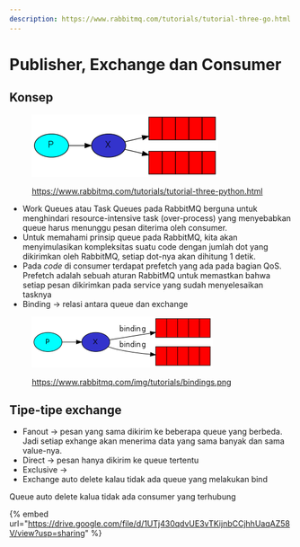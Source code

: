 ```yaml
---
description: https://www.rabbitmq.com/tutorials/tutorial-three-go.html
---
```


# Publisher, Exchange dan Consumer

## Konsep

<figure><img src="../.gitbook/assets/1.png" alt=""><figcaption><p><a href="https://www.rabbitmq.com/tutorials/tutorial-three-python.html">https://www.rabbitmq.com/tutorials/tutorial-three-python.html</a></p></figcaption></figure>

* Work Queues atau Task Queues pada RabbitMQ berguna untuk menghindari resource-intensive task (over-process) yang menyebabkan queue harus menunggu pesan diterima oleh consumer.
* Untuk memahami prinsip queue pada RabbitMQ, kita akan menyimulasikan kompleksitas suatu code dengan jumlah dot yang dikirimkan oleh RabbitMQ, setiap dot-nya akan dihitung 1 detik.
* Pada _code_ di consumer terdapat prefetch yang ada pada bagian QoS. Prefetch adalah sebuah aturan RabbitMQ untuk memastkan bahwa setiap pesan dikirimkan pada service yang sudah menyelesaikan tasknya
* Binding -> relasi antara queue dan exchange

<figure><img src="../.gitbook/assets/1 (2) (1).png" alt=""><figcaption><p><a href="https://www.rabbitmq.com/img/tutorials/bindings.png">https://www.rabbitmq.com/img/tutorials/bindings.png</a></p></figcaption></figure>

## Tipe-tipe exchange

* Fanout -> pesan yang sama dikirim ke beberapa queue yang berbeda. Jadi setiap exhange akan menerima data yang sama banyak dan sama value-nya.
* Direct -> pesan hanya dikirim ke queue tertentu
* Exclusive ->&#x20;
* Exchange auto delete kalau tidak ada queue yang melakukan bind

Queue auto delete kalua tidak ada consumer yang terhubung





{% embed url="https://drive.google.com/file/d/1UTj430qdvUE3vTKijnbCCjhhUaqAZ58V/view?usp=sharing" %}


